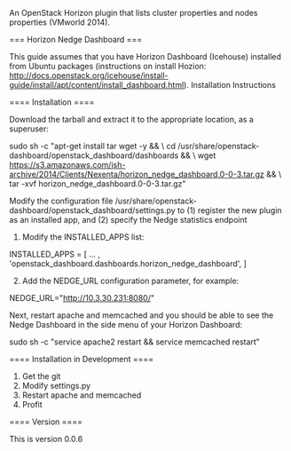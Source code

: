 
An OpenStack Horizon plugin that lists cluster properties and nodes properties (VMworld 2014).

=== Horizon Nedge Dashboard ===

This guide assumes that you have Horizon Dashboard (Icehouse) installed from Ubuntu packages (instructions on install Hozion: http://docs.openstack.org/icehouse/install-guide/install/apt/content/install_dashboard.html).
Installation Instructions

==== Installation ====

Download the tarball and extract it to the appropriate location, as a superuser:

 sudo sh -c "apt-get install tar wget -y && \ 
 cd /usr/share/openstack-dashboard/openstack_dashboard/dashboards && \ 
 wget https://s3.amazonaws.com/ish-archive/2014/Clients/Nexenta/horizon_nedge_dashboard.0-0-3.tar.gz && \ 
 tar -xvf horizon_nedge_dashboard.0-0-3.tar.gz"

Modify the configuration file /usr/share/openstack-dashboard/openstack_dashboard/settings.py to (1) register the new plugin as an installed app, and (2) specify the Nedge statistics endpoint

1. Modify the INSTALLED_APPS list:

  INSTALLED_APPS = [ ... , 'openstack_dashboard.dashboards.horizon_nedge_dashboard', ]

2. Add the NEDGE_URL configuration parameter, for example:

  NEDGE_URL="http://10.3.30.231:8080/"

Next, restart apache and memcached and you should be able to see the Nedge Dashboard in the side menu of your Horizon Dashboard:

 sudo sh -c "service apache2 restart && service memcached restart"

==== Installation in Development ====

1. Get the git
2. Modify settings.py
3. Restart apache and memcached
4. Profit

==== Version ====

This is version 0.0.6
